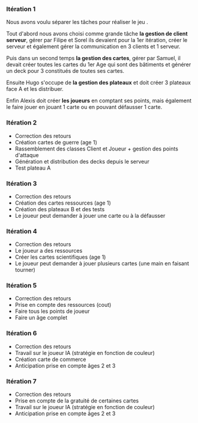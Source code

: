 ### Itération 1

Nous avons voulu séparer les tâches pour réaliser le jeu .

Tout d'abord nous avons choisi comme grande tâche **la gestion de client serveur**, gérer par Filipe et Sorel ils devaient pour la 1er itération, créer le serveur et également gérer la communication en 3 clients et 1 serveur.

Puis dans un second temps **la gestion des cartes**, gérer par Samuel, il devait créer toutes les cartes du 1er Age qui sont des bâtiments et générer un deck pour 3 constitués de toutes ses cartes.

Ensuite Hugo s'occupe de **la gestion des plateaux** et doit créer 3 plateaux face A et les distribuer.

Enfin Alexis doit créer **les joueurs** en comptant ses points, mais également le faire jouer en jouant 1 carte ou en pouvant défausser 1 carte.

### Itération 2 

- Correction des retours
- Création cartes de guerre (age 1)
- Rassemblement des classes Client et Joueur + gestion des points d'attaque
- Génération et distribution des decks depuis le serveur
- Test plateau A

### Itération 3

- Correction des retours
- Création des cartes ressources (age 1)
- Création des plateaux B et des tests
- Le joueur peut demander à jouer une carte ou à la défausser

### Itération 4

- Correction des retours
- Le joueur a des ressources
- Créer les cartes scientifiques (age 1)
- Le joueur peut demander à jouer plusieurs cartes (une main en faisant tourner)

### Itération 5

- Correction des retours
- Prise en compte des ressources (cout)
- Faire tous les points de joueur
- Faire un âge complet 

### Itération 6

- Correction des retours
- Travail sur le joueur IA (stratégie en fonction de couleur)
- Création carte de commerce 
- Anticipation prise en compte âges 2 et 3

### Itération 7

- Correction des retours
- Prise en compte de la gratuité de certaines cartes 
- Travail sur le joueur IA (stratégie en fonction de couleur)
- Anticipation prise en compte âges 2 et 3
